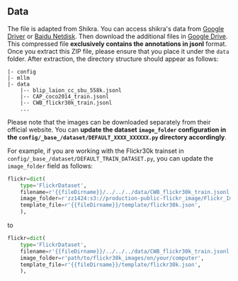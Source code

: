 ## Data
The file is adapted from Shikra.
You can access shikra's data from [Google Driver](https://drive.google.com/file/d/1CNLu1zJKPtliQEYCZlZ8ykH00ppInnyN/view?usp=drive_link) or [Baidu Netdisk](https://pan.baidu.com/s/1qGTIqgJ54eijzT4-XJJIyg?pwd=9ri4).
Then download the additional files in [Google Drive](https://drive.google.com/file/d/1aYXCin2ubtBylCAkNPihsJMTQlV-hJat/view?usp=sharing).
This compressed file **exclusively contains the annotations in jsonl** format. Once you extract this ZIP file, please ensure that you place it under the `data` folder. After extraction, the directory structure should appear as follows:


```
|- config
|- mllm
|- data
    |-- blip_laion_cc_sbu_558k.jsonl
    |-- CAP_coco2014_train.jsonl
    |-- CWB_flickr30k_train.jsonl
    ...
```

Please note that the images can be downloaded separately from their official website. You can **update the dataset `image_folder` configuration in the `config/_base_/dataset/DEFAULT_XXXX_XXXXXX.py` directory accordingly**. 

For example, if you are working with the Flickr30k trainset in `config/_base_/dataset/DEFAULT_TRAIN_DATASET.py`, you can update the `image_folder` field as follows:

```python
flickr=dict(
    type='FlickrDataset',
    filename=r'{{fileDirname}}/../../../data/CWB_flickr30k_train.jsonl',
    image_folder=r'zz1424:s3://production-public-flickr_image/Flickr_Image/unzip/flickr30k_images/flickr30k_images',
    template_file=r'{{fileDirname}}/template/flickr30k.json',
    ),
```

to

```python
flickr=dict(
    type='FlickrDataset',
    filename=r'{{fileDirname}}/../../../data/CWB_flickr30k_train.jsonl',
    image_folder=r'path/to/flickr30k_images/on/your/computer',
    template_file=r'{{fileDirname}}/template/flickr30k.json',
    ),
```